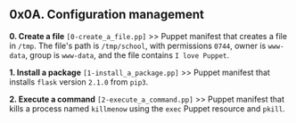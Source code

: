 ## 0x0A. Configuration management

**0. Create a file** `[0-create_a_file.pp]` >> Puppet manifest that creates a file in `/tmp`. The file's path is `/tmp/school`, with permissions `0744`, owner is `www-data`, group is `www-data`, and the file contains `I love Puppet`.

**1. Install a package** `[1-install_a_package.pp]` >> Puppet manifest that installs `flask` version `2.1.0` from `pip3`.

**2. Execute a command** `[2-execute_a_command.pp]` >> Puppet manifest that kills a process named `killmenow` using the `exec` Puppet resource and `pkill`.
